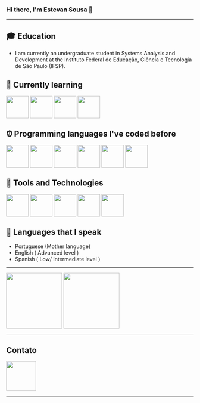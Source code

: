 ### Hi there, I'm Estevan Sousa 👋
----
## 🎓 Education
-  I am currently an undergraduate student in Systems Analysis and Development at the Instituto Federal de Educação, Ciência e Tecnologia de São Paulo (IFSP).

## 📕 Currently learning

<div>
  <img src="https://cdn.jsdelivr.net/gh/devicons/devicon/icons/angularjs/angularjs-original.svg" align="center" heigth="50" width="60">  
  <img src="https://cdn.jsdelivr.net/gh/devicons/devicon/icons/java/java-original.svg" align="center" heigth="50" width="60"/>
  <img src="https://cdn.jsdelivr.net/gh/devicons/devicon/icons/spring/spring-original.svg" align="center" heigth="50" width="60" />
  <img src="https://cdn.jsdelivr.net/gh/devicons/devicon/icons/kotlin/kotlin-original.svg" align="center" heigth="50" width="60">
</div>

## ⏰ Programming languages I've coded before 

<div>
  <img src="https://cdn.jsdelivr.net/gh/devicons/devicon/icons/python/python-original.svg" align="center" heigth="50" width="60"/>  
  <img src="https://cdn.jsdelivr.net/gh/devicons/devicon/icons/c/c-original.svg" align="center" heigth="50" width="60"/>  
  <img src="https://cdn.jsdelivr.net/gh/devicons/devicon/icons/react/react-original.svg" align="center" heigth="50" width="60"/>  
  <img src="https://cdn.jsdelivr.net/gh/devicons/devicon/icons/css3/css3-original.svg" align="center" heigth="50" width="60"/>  
  <img src="https://cdn.jsdelivr.net/gh/devicons/devicon/icons/html5/html5-original.svg" align="center" heigth="50" width="60"/>  
  <img src="https://cdn.jsdelivr.net/gh/devicons/devicon/icons/mysql/mysql-original.svg" align="center" heigth="50" width="60"/>
</div>

## 📌 Tools and Technologies

<div>
  <img src="https://cdn.jsdelivr.net/gh/devicons/devicon/icons/androidstudio/androidstudio-plain-wordmark.svg" align="center" heigth="50" width="60"/>
  <img src="https://cdn.jsdelivr.net/gh/devicons/devicon/icons/vscode/vscode-original.svg" align="center" heigth="50" width="60"/>  
  <img src="https://cdn.jsdelivr.net/gh/devicons/devicon/icons/git/git-original.svg" align="center" heigth="50" width="60"/>  
  <img src="https://cdn.jsdelivr.net/gh/devicons/devicon/icons/figma/figma-original.svg" align="center" heigth="50" width="60"/>  
  <img src="https://cdn.jsdelivr.net/gh/devicons/devicon/icons/intellij/intellij-plain-wordmark.svg" align="center" heigth="50" width="60"/>
</div>

## 💬 Languages that I speak
- Portuguese (Mother language)
- English ( Advanced level )
- Spanish ( Low/ Intermediate level )
----
<div>
    <img src="https://github-readme-stats.vercel.app/api?username=estevansk8&show_icons=true&theme=radical" height="150em" align="center" />
    <img src="https://github-readme-stats.vercel.app/api/top-langs/?username=estevansk8&layout=compact" height="150em" align="center" />
</div>

----
## Contato
<a href="https://www.linkedin.com/in/miguel-alves-746690225">
    <img src="https://cdn.jsdelivr.net/gh/devicons/devicon/icons/linkedin/linkedin-original-wordmark.svg" aligned="center" height="80" width="80"  />
</a>

----

<!--
**Miguel-Silva-Alves/Miguel-Silva-Alves** is a ✨ _special_ ✨ repository because its `README.md` (this file) appears on your GitHub profile.

Here are some ideas to get you started:

- 🔭 I’m currently working on ...
- 🌱 I’m currently learning ...
- 👯 I’m looking to collaborate on ...
- 🤔 I’m looking for help with ...
- 💬 Ask me about ...
- 📫 How to reach me: ...
- 😄 Pronouns: ...
- ⚡ Fun fact: ...
-->
